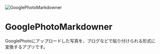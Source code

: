 ![GooglePhotoMarkdowner](https://lh3.googleusercontent.com/VJeaj3tkhfHbpqDExWv8R8IIX0iejbAjo4MpwQcRijWqiDUphPXc9WCOH5SSSt3CKmX1HGdri6bHOSqV_s2run51KjlseQMunI7-hapA-z3AiNLFc63deC_DAQ06BN22UZe9_Gu85yI=s600 "GooglePhotoMarkdowner")

# GooglePhotoMarkdowner
GooglePhotoにアップロードした写真を、ブログなどで貼り付けられる形式に変換するアプリです。
